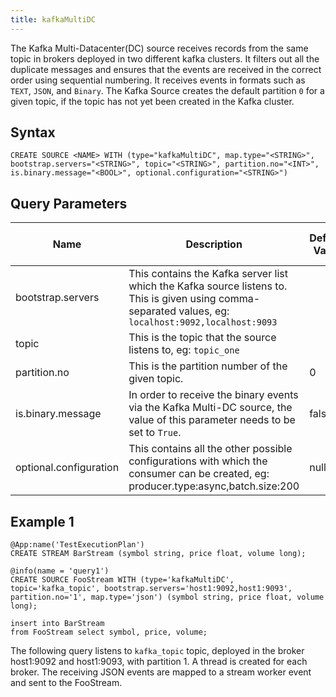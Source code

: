 ```yaml
---
title: kafkaMultiDC
---
```


The Kafka Multi-Datacenter(DC) source receives records from the same
topic in brokers deployed in two different kafka clusters. It filters
out all the duplicate messages and ensures that the events are received
in the correct order using sequential numbering. It receives events in
formats such as `TEXT`, `JSON`, and `Binary`. The Kafka Source
creates the default partition `0` for a given topic, if the topic has
not yet been created in the Kafka cluster.

## Syntax

    CREATE SOURCE <NAME> WITH (type="kafkaMultiDC", map.type="<STRING>", bootstrap.servers="<STRING>", topic="<STRING>", partition.no="<INT>", is.binary.message="<BOOL>", optional.configuration="<STRING>")

## Query Parameters

| Name | Description                | Default Value | Possible Data Types | Optional | Dynamic |
|------|--------------------|---------------|---------------------|----------|---------|
| bootstrap.servers      | This contains the Kafka server list which the Kafka source listens to. This is given using comma-separated values, eg: `localhost:9092,localhost:9093` |               | STRING              | No       | No      |
| topic                  | This is the topic that the source listens to, eg: `topic_one`                 |               | STRING              | No       | No      |
| partition.no           | This is the partition number of the given topic.               | 0             | INT                 | Yes      | No      |
| is.binary.message      | In order to receive the binary events via the Kafka Multi-DC source, the value of this parameter needs to be set to `True`.          | false         | BOOL                | Yes      | No      |
| optional.configuration | This contains all the other possible configurations with which the consumer can be created, eg: producer.type:async,batch.size:200      | null          | STRING              | Yes      | No      |

## Example 1

    @App:name('TestExecutionPlan')
    CREATE STREAM BarStream (symbol string, price float, volume long);

    @info(name = 'query1')
    CREATE SOURCE FooStream WITH (type='kafkaMultiDC', topic='kafka_topic', bootstrap.servers='host1:9092,host1:9093', partition.no='1', map.type='json') (symbol string, price float, volume long);

    insert into BarStream
    from FooStream select symbol, price, volume;

The following query listens to `kafka_topic` topic, deployed in the broker host1:9092 and host1:9093, with partition 1. A thread is created
for each broker. The receiving JSON events are mapped to a stream worker event and sent to the FooStream.
